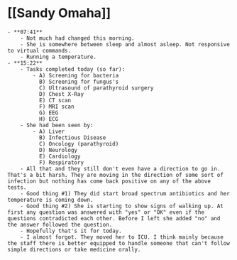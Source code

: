 # [[Sandy Omaha]]
	- **07:41**
		- Not much had changed this morning.
		- She is somewhere between sleep and almost asleep. Not responsive to virtual commands.
		- Running a temperature.
	- **15:22**
		- Tasks completed today (so far):
			- A) Screening for bacteria
			  B) Screening for fungus's
			  C) Ultrasound of parathyroid surgery
			  D) Chest X-Ray
			  E) CT scan
			  F) MRI scan
			  G) EEG
			  H) ECG
		- She had been seen by:
			- A) Liver
			  B) Infectious Disease
			  C) Oncology (parathyroid)
			  D) Neurology
			  E) Cardiology
			  F) Respiratory
		- All that and they still don't even have a direction to go in.  That's a bit harsh. They are moving in the direction of some sort of infection but nothing has come back positive on any of the above tests.
		- Good thing #1) They did start broad spectrum antibiotics and her temperature is coming down.
		- Good thing #2) She is starting to show signs of walking up. At first any question was answered with "yes" or "OK" even if the questions contradicted each other. Before I left she added "no" and the answer followed the question.
		- Hopefully that's it for today.
		- I almost forgot. They moved her to ICU. I think mainly because the staff there is better equipped to handle someone that can't follow simple directions or take medicine orally.